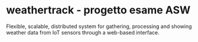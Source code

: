 # weathertrack - progetto esame ASW

Flexible, scalable, distributed system for gathering, processing and showing weather data from IoT sensors through a web-based interface.
